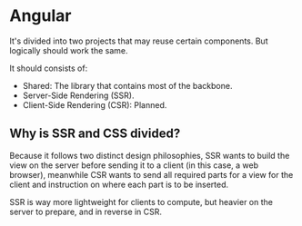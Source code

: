 # Angular
It's divided into two projects that may reuse certain components. But logically should work the same.

It should consists of:
* Shared: The library that contains most of the backbone.
* Server-Side Rendering (SSR).
* Client-Side Rendering (CSR): Planned.

## Why is SSR and CSS divided? 
Because it follows two distinct design philosophies, SSR wants to build the view on the server before sending it to a client (in this case, a web browser), meanwhile CSR wants to send all required parts for a view for the client and instruction on where each part is to be inserted.

SSR is way more lightweight for clients to compute, but heavier on the server to prepare, and in reverse in CSR.